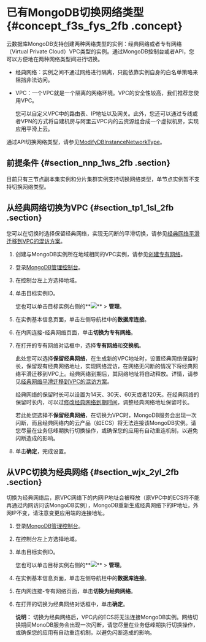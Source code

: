 # 已有MongoDB切换网络类型 {#concept_f3s_fys_2fb .concept}

云数据库MongoDB支持创建两种网络类型的实例：经典网络或者专有网络（Virtual Private Cloud）VPC类型的实例。通过MongoDB控制台或者API，您可以方便地在两种网络类型间进行切换。

-   经典网络：实例之间不通过网络进行隔离，只能依靠实例自身的白名单策略来阻挡非法访问。
-   VPC：一个VPC就是一个隔离的网络环境。VPC的安全性较高，我们推荐您使用VPC。

    您可以自定义VPC中的路由表、IP地址以及网关。此外，您还可以通过专线或者VPN的方式将自建机房与阿里云VPC内的云资源组合成一个虚拟机房，实现应用平滑上云。


通过API切换网络类型，请参见[ModifyDBInstanceNetworkType](../../../../intl.zh-CN/API参考/API参考/实例管理/ModifyDBInstanceNetworkType.md#)。

## 前提条件 {#section_nnp_1ws_2fb .section}

目前只有三节点副本集实例和分片集群实例支持切换网络类型，单节点实例暂不支持切换网络类型。

## 从经典网络切换为VPC {#section_tp1_1sl_2fb .section}

您可以在切换时选择保留经典网络，实现无闪断的平滑切换，请参见[经典网络平滑迁移到VPC的混访方案](intl.zh-CN/用户指南/网络类型/经典网络平滑迁移到VPC的混访方案.md#)。

1.  创建与MongoDB实例所在地域相同的VPC实例，请参见[创建专有网络](https://www.alibabacloud.com/help/zh/doc-detail/27710.htm)。
2.  登录[MongoDB管理控制台](https://mongodb.console.aliyun.com/#/mongodb/list)。
3.  在控制台左上方选择地域。
4.  单击目标实例ID。

    您也可以单击目标实例右侧的**![](http://static-aliyun-doc.oss-cn-hangzhou.aliyuncs.com/assets/img/6716/154086929612276_zh-CN.png)** \> **管理**。

5.  在实例基本信息页面，单击左侧导航栏中的**数据库连接**。
6.  在内网连接-经典网络页面，单击**切换为专有网络**。
7.  在打开的专有网络对话框中，选择**专有网络**和**交换机**。

    此处您可以选择**保留经典网络**，在生成新的VPC地址时，设置经典网络保留时长，保留现有经典网络地址，实现网络混访，在网络无闪断的情况下将经典网络平滑迁移到VPC上。经典网络到期后，其网络地址将自动释放。详情，请参见[经典网络平滑迁移到VPC的混访方案](intl.zh-CN/用户指南/网络类型/经典网络平滑迁移到VPC的混访方案.md#)。

    经典网络的保留时长可以设置为14天、30天、60天或者120天。在经典网络的保留时长内，可以过[修改经典网络到期时间](intl.zh-CN/用户指南/网络类型/修改经典网络到期时间.md#)，调整经典网络地址保留时长。

    若此处您选择不**保留经典网络**，在切换为VPC时，MongoDB服务会出现一次闪断，而且经典网络内的云产品（如ECS）将无法连接该MongoDB实例。请您尽量在业务低峰期执行切换操作，或确保您的应用有自动重连机制，以避免闪断造成的影响。

8.  单击**确定**，完成设置。

## 从VPC切换为经典网络 {#section_wjx_2yl_2fb .section}

切换为经典网络后，原VPC网络下的内网IP地址会被释放（原VPC中的ECS将不能再通过内网访问该MongoDB实例），MongoDB重新生成经典网络下的IP地址，外网IP不变，请注意变更应用端的连接地址。

1.  登录[MongoDB管理控制台](https://mongodb.console.aliyun.com/#/mongodb/list)。
2.  在控制台左上方选择地域。
3.  单击目标实例ID。

    您也可以单击目标实例右侧的**![](http://static-aliyun-doc.oss-cn-hangzhou.aliyuncs.com/assets/img/6716/154086929612276_zh-CN.png)** \> **管理**。

4.  在实例基本信息页面，单击左侧导航栏中的**数据库连接**。
5.  在内网连接-专有网络页面，单击**切换为经典网络**。
6.  在打开的切换为经典网络对话框中，单击**确定**。

    **说明：** 切换为经典网络后，VPC内的ECS将无法连接MongoDB实例。网络切换期间MonoDB服务会出现一次闪断，请您尽量在业务低峰期执行切换操作，或确保您的应用有自动重连机制，以避免闪断造成的影响。


